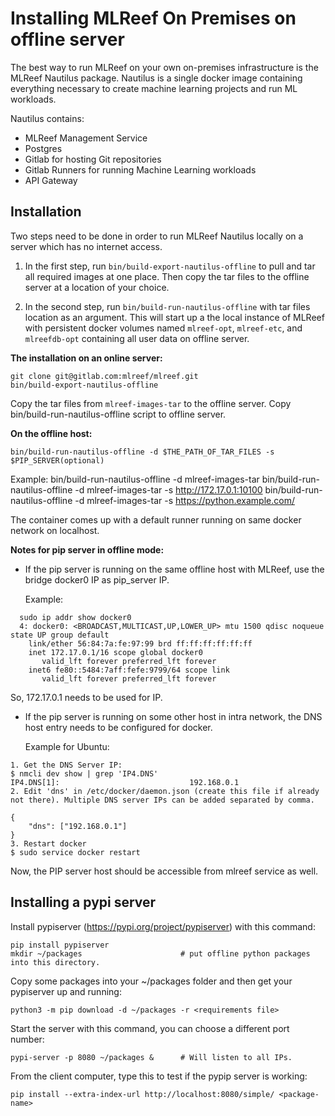 Installing MLReef On Premises on offline server
====================

The best way to run MLReef on your own on-premises infrastructure is the MLReef Nautilus package.
Nautilus is a single docker image containing everything necessary to create machine learning projects
and run ML workloads.

Nautilus contains:
* MLReef Management Service
* Postgres
* Gitlab for hosting Git repositories
* Gitlab Runners for running Machine Learning workloads
* API Gateway


Installation
--------------------
Two steps need to be done in order to run MLReef Nautilus locally on a server which has no internet access.

1. In the first step, run `bin/build-export-nautilus-offline` to pull and tar all required images at one place.
Then copy the tar files to the offline server at a location of your choice.

2. In the second step, run `bin/build-run-nautilus-offline` with tar files location as an argument.
This will start up a the local instance of MLReef with persistent docker volumes named `mlreef-opt`, `mlreef-etc`,
and `mlreefdb-opt` containing all user data on offline server.

**The installation on an online server:**
```
git clone git@gitlab.com:mlreef/mlreef.git
bin/build-export-nautilus-offline

```
Copy the tar files from `mlreef-images-tar` to the offline server.
Copy bin/build-run-nautilus-offline script to offline server.

**On the offline host:**
```
bin/build-run-nautilus-offline -d $THE_PATH_OF_TAR_FILES -s $PIP_SERVER(optional)
```
Example:
bin/build-run-nautilus-offline -d mlreef-images-tar
bin/build-run-nautilus-offline -d mlreef-images-tar -s http://172.17.0.1:10100
bin/build-run-nautilus-offline -d mlreef-images-tar -s https://python.example.com/

The container comes up with a default runner running on same docker network on localhost.

**Notes for pip server in offline mode:**

* If the pip server is running on the same offline host with MLReef, use the bridge docker0 IP as pip_server IP.

  Example:
```
  sudo ip addr show docker0
  4: docker0: <BROADCAST,MULTICAST,UP,LOWER_UP> mtu 1500 qdisc noqueue state UP group default
    link/ether 56:84:7a:fe:97:99 brd ff:ff:ff:ff:ff:ff
    inet 172.17.0.1/16 scope global docker0
       valid_lft forever preferred_lft forever
    inet6 fe80::5484:7aff:fefe:9799/64 scope link
       valid_lft forever preferred_lft forever
```
  So, 172.17.0.1 needs to be used for IP.

* If the pip server is running on some other host in intra network, the DNS host entry needs to be configured for docker.

  Example for Ubuntu:
```
1. Get the DNS Server IP:
$ nmcli dev show | grep 'IP4.DNS'
IP4.DNS[1]:                             192.168.0.1
2. Edit 'dns' in /etc/docker/daemon.json (create this file if already not there). Multiple DNS server IPs can be added separated by comma.

{
    "dns": ["192.168.0.1"]
}
3. Restart docker
$ sudo service docker restart

```
Now, the PIP server host should be accessible from mlreef service as well.

Installing a pypi server 
--------------------

Install pypiserver (https://pypi.org/project/pypiserver) with this command:
```
pip install pypiserver                
mkdir ~/packages                      # put offline python packages into this directory.

```

Copy some packages into your ~/packages folder and then get your pypiserver up and running:

```
python3 -m pip download -d ~/packages -r <requirements file>

```

Start the server with this command, you can choose a different port number:
```
pypi-server -p 8080 ~/packages &      # Will listen to all IPs.

```

From the client computer, type this to test if the pypip server is working:
```
pip install --extra-index-url http://localhost:8080/simple/ <package-name>

```


